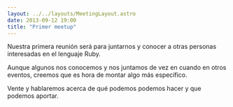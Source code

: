 ```yaml
---
layout: ../../layouts/MeetingLayout.astro
date: 2013-09-12 19:00
title: "Primer meetup"
---
```


Nuestra primera reunión será para juntarnos y conocer a otras personas interesadas en el lenguaje Ruby.

Aunque algunos nos conocemos y nos juntamos de vez en cuando en otros eventos, creemos que es hora de montar algo más específico.

Vente y hablaremos acerca de qué podemos podemos hacer y que podemos aportar.
